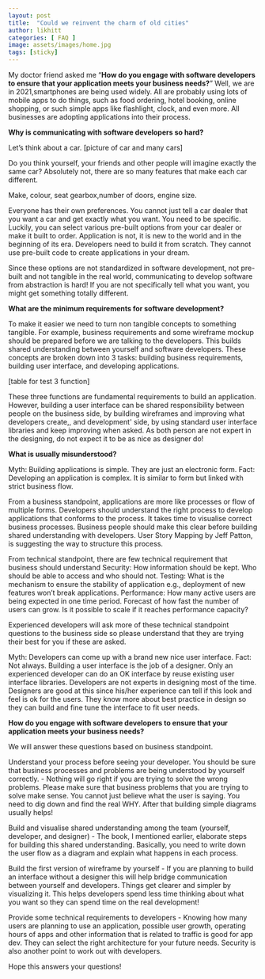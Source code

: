 ```yaml
---
layout: post
title:  "Could we reinvent the charm of old cities"
author: likhitt
categories: [ FAQ ]
image: assets/images/home.jpg
tags: [sticky]
---
```


My doctor friend asked me “**How do you engage with software developers to ensure that your application meets your business needs?**” Well, we are in 2021,smartphones are being used widely. All are probably using lots of mobile apps to do things, such as food ordering, hotel booking, online shopping, or such simple apps like flashlight, clock, and even more. All businesses are adopting applications into their process.

**Why is communicating with software developers so hard?**

Let’s think about a car. 
[picture of car and many cars]

Do you think yourself, your friends and other people will imagine exactly the same car? Absolutely not, there are so many features that make each car different.

Make, colour, seat gearbox,number of doors, engine size.

Everyone has their own preferences. You cannot just tell a car dealer that you want a car and get exactly what you want. You need to be specific. Luckily, you can select various pre-built options from your car dealer or make it built to order. Application is not, it is new to the world and in the beginning of its era. Developers need to build it from scratch. They cannot use pre-built code to create applications in your dream.

Since these options are not standardized in software development, not pre-built and not tangible in the real world, communicating to develop software from abstraction is hard! If you are not specifically tell what you want, you might get something totally different.

**What are the minimum requirements for software development?**

To make it easier we need to turn non tangible concepts to something tangible. For example, business requirements and some wireframe mockup should be prepared before we are talking to the developers. This builds shared understanding between yourself and software developers. These concepts are broken down into 3 tasks: building business requirements, building user interface, and developing applications.

[table for test 3 function]

These three functions are fundamental requirements to build an application. However, building a user interface can be shared responsibility between people on the business side, by building wireframes and improving what developers create,, and development' side, by using standard user interface libraries and keep improving when asked. As both person are not expert in the designing, do not expect it to be as nice as designer do!

**What is usually misunderstood?**

Myth: Building applications is simple. They are just an electronic form.
Fact: Developing an application is complex. It is similar to form but linked with strict business flow.

From a business standpoint, applications are more like processes or flow of multiple forms. Developers should understand the right process to develop applications that conforms to the process. It takes time to visualise correct business processes. Business people should make this clear before building shared understanding with developers. User Story Mapping by Jeff Patton, is suggesting the way to structure this process.

From technical standpoint, there are few technical requirement that business should understand
Security: How information should be kept. Who should be able to access and who should not.
Testing: What is the mechanism to ensure the stability of application e.g., deployment of new features won’t break applications.
Performance: How many active users are being expected in one time period. Forecast of how fast the number of users can grow. Is it possible to scale if it reaches performance capacity?

Experienced developers will ask more of these technical standpoint questions to the business side so please understand that they are trying their best for you if these are asked.

Myth: Developers can come up with a brand new nice user interface.
Fact: Not always. Building a user interface is the job of a designer. Only an experienced developer can do an OK interface by reuse existing user interface libraries. Developers are not experts in designing most of the time. Designers are good at this since his/her experience can tell if this look and feel is ok for the users. They know more about best practice in design so they can build and fine tune the interface to fit user needs.

**How do you engage with software developers to ensure that your application meets your business needs?**

We will answer these questions based on business standpoint.

Understand your process before seeing your developer. You should be sure that business processes and problems are being understood by yourself correctly. - Nothing will go right if you are trying to solve the wrong problems. Please make sure that business problems that you are trying to solve make sense. You cannot just believe what the user is saying. You need to dig down and find the real WHY. After that building simple diagrams usually helps!

Build and visualise shared understanding among the team (yourself, developer, and designer) - The book, I mentioned earlier, elaborate steps for building this shared understanding. Basically, you need to write down the user flow as a diagram and explain what happens in each process.

Build the first version of wireframe by yourself - If you are planning to build an interface without a designer this will help bridge communication between yourself and developers. Things get clearer and simpler by visualizing it. This helps developers spend less time thinking about what you want so they can spend time on the real development!

Provide some technical requirements to developers - Knowing how many users are planning to use an application, possible user growth, operating hours of apps and other information that is related to traffic is good for app dev. They can select the right architecture for your future needs. Security is also another point to work out with developers.

Hope this answers your questions!